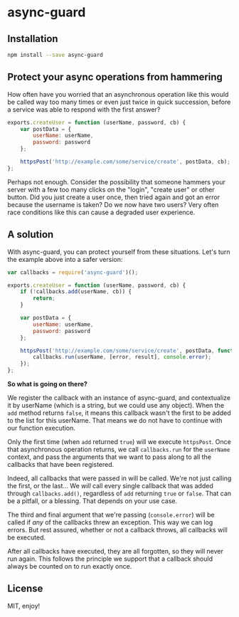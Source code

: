 # async-guard

## Installation

```sh
npm install --save async-guard
```

## Protect your async operations from hammering

How often have you worried that an asynchronous operation like this would be called way too many times or even just
twice in quick succession, before a service was able to respond with the first answer?

```js
exports.createUser = function (userName, password, cb) {
    var postData = {
        userName: userName,
        password: password
    };

    httpsPost('http://example.com/some/service/create', postData, cb);
};
```

Perhaps not enough. Consider the possibility that someone hammers your server with a few too many clicks on the "login",
"create user" or other button. Did you just create a user once, then tried again and got an error because the username is
taken? Do we now have two users? Very often race conditions like this can cause a degraded user experience.

## A solution

With async-guard, you can protect yourself from these situations. Let's turn the example above into a safer version:

```js
var callbacks = require('async-guard')();

exports.createUser = function (userName, password, cb) {
    if (!callbacks.add(userName, cb)) {
        return;
    }

    var postData = {
        userName: userName,
        password: password
    };

    httpsPost('http://example.com/some/service/create', postData, function (error, result) {
        callbacks.run(userName, [error, result], console.error);
    });
};
```

**So what is going on there?**

We register the callback with an instance of async-guard, and contextualize it by userName (which is a string, but we
could use any object). When the `add` method returns `false`, it means this callback wasn't the first to be added to the
list for this userName. That means we do not have to continue with our function execution.

Only the first time (when `add` returned `true`) will we execute `httpsPost`. Once that asynchronous operation returns,
we call `callbacks.run` for the `userName` context, and pass the arguments that we want to pass along to all the
callbacks that have been registered.

Indeed, all callbacks that were passed in will be called. We're not just calling the first, or the last... We *will*
call every single callback that was added through `callbacks.add()`, regardless of `add` returning `true` or `false`.
That can be a pitfall, or a blessing. That depends on your use case.

The third and final argument that we're passing (`console.error`) will be called if *any* of the callbacks threw an
exception. This way we can log errors. But rest assured, whether or not a callback throws, all callbacks will be
executed.

After all callbacks have executed, they are all forgotten, so they will never run again. This follows the principle we
support that a callback should always be counted on to run exactly once.

## License

MIT, enjoy!
